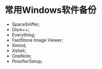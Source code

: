 # 常用Windows软件备份
- SpaceSniffer;
- Dism++;
- Everything;
- FastStone Image Viewer;
- Xmind;
- Xshell;
- OneNote;
- ProxifierSetup;
